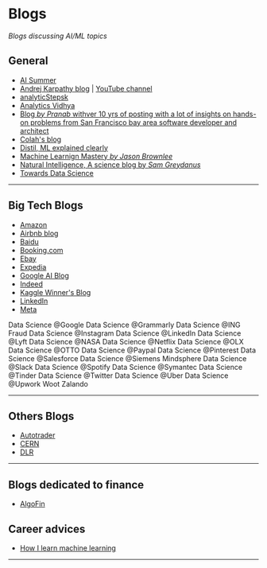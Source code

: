 # Blogs
*Blogs discussing AI/ML topics*

## General
- [AI Summer](https://theaisummer.com/) 
- [Andrej Karpathy blog](https://karpathy.github.io/) | [YouTube channel](https://www.youtube.com/c/AndrejKarpathy)
- [analyticStepsk](https://www.analyticssteps.com/blogs)
- [Analytics Vidhya](https://www.analyticsvidhya.com/blog/)
- [Blog *by Pranab* withver 10 yrs of posting with a lot of insights on hands-on problems from San Francisco bay area software developer and architect](https://pkghosh.wordpress.com/about/)
- [Colah's blog](http://colah.github.io/)
- [Distil, ML explained clearly](https://distill.pub/about/)
- [Machine Learnign Mastery *by Jason Brownlee*](https://machinelearningmastery.com/)
- [Natural Intelligence, A science blog by *Sam Greydanus*](https://greydanus.github.io/)
- [Towards Data Science](https://towardsdatascience.com/)
***

## Big Tech Blogs
- [Amazon](https://www.amazon.science/blog)
- [Airbnb blog](https://medium.com/airbnb-engineering/ai/home) 
- [Baidu](http://research.baidu.com/Research_Areas/index-view?id=55)
- [Booking.com](https://booking.ai/)
- [Ebay](https://tech.ebayinc.com/research/)
- [Expedia](https://blog.lifeatexpediagroup.com/tag/data-science/)
- [Google AI Blog](https://ai.googleblog.com/)
- [Indeed](https://engineering.indeedblog.com/blog/)
- [Kaggle Winner's Blog](https://medium.com/kaggle-blog)
- [LinkedIn](https://engineering.linkedin.com/blog)
- [Meta](https://research.facebook.com/research-areas/data-science/)

Data Science @Google
Data Science @Grammarly
Data Science @ING Fraud
Data Science @Instagram
Data Science @LinkedIn
Data Science @Lyft
Data Science @NASA
Data Science @Netflix
Data Science @OLX
Data Science @OTTO
Data Science @Paypal
Data Science @Pinterest
Data Science @Salesforce
Data Science @Siemens Mindsphere
Data Science @Slack
Data Science @Spotify
Data Science @Symantec
Data Science @Tinder
Data Science @Twitter
Data Science @Uber
Data Science @Upwork
Woot
Zalando
***

## Others Blogs
- [Autotrader](https://engineering.autotrader.co.uk/)
- [CERN](https://db-blog.web.cern.ch/)
- [DLR](https://www.dlr.de/content/en/institutes/institute-of-data-science.html)
***

## Blogs dedicated to finance
- [AlgoFin](https://algofin.substack.com/)

## Career advices
- [How I learn machine learning](https://vickiboykis.com/2022/11/10/how-i-learn-machine-learning/)
***
